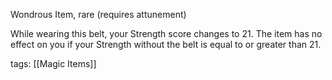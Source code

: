 Wondrous Item, rare (requires attunement)

While wearing this belt, your Strength score changes to 21. The item has no effect on you if your Strength without the belt is equal to or greater than 21.

tags: [[Magic Items]]